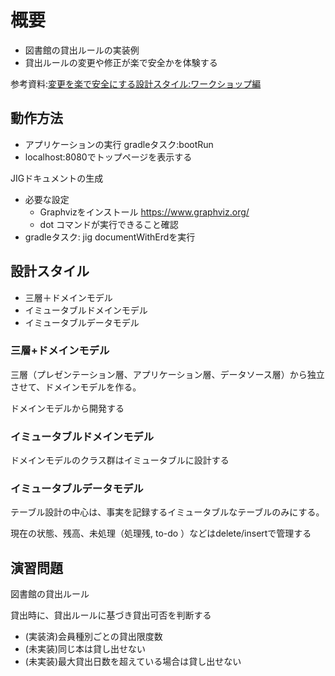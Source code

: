 # 概要

- 図書館の貸出ルールの実装例
- 貸出ルールの変更や修正が楽で安全かを体験する
 
参考資料:[変更を楽で安全にする設計スタイル:ワークショップ編](https://speakerdeck.com/masuda220/bian-geng-wole-nian-quan-nisurutamefalseshe-ji-wakusiyotupubian)

## 動作方法

- アプリケーションの実行 gradleタスク:bootRun
- localhost:8080でトップページを表示する

JIGドキュメントの生成
- 必要な設定
  - Graphvizをインストール https://www.graphviz.org/
  - dot コマンドが実行できること確認
- gradleタスク: jig documentWithErdを実行


## 設計スタイル

- 三層＋ドメインモデル
- イミュータブルドメインモデル
- イミュータブルデータモデル

### 三層+ドメインモデル

三層（プレゼンテーション層、アプリケーション層、データソース層）から独立させて、ドメインモデルを作る。

ドメインモデルから開発する

### イミュータブルドメインモデル

ドメインモデルのクラス群はイミュータブルに設計する

### イミュータブルデータモデル

テーブル設計の中心は、事実を記録するイミュータブルなテーブルのみにする。

現在の状態、残高、未処理（処理残, to-do ）などはdelete/insertで管理する

## 演習問題

図書館の貸出ルール

貸出時に、貸出ルールに基づき貸出可否を判断する

- (実装済)会員種別ごとの貸出限度数
- (未実装)同じ本は貸し出せない
- (未実装)最大貸出日数を超えている場合は貸し出せない
